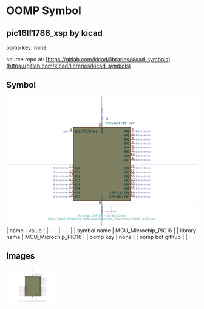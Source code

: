 # OOMP Symbol  
## pic16lf1786_xsp  by kicad  
  
oomp key: none  
  
source repo at: [https://gitlab.com/kicad/libraries/kicad-symbols](https://gitlab.com/kicad/libraries/kicad-symbols)  
## Symbol  
  
[![working.png](working_600.png)](working.png)  
| name | value | 
| --- | --- | 
| symbol name | MCU_Microchip_PIC16 | 
| library name | MCU_Microchip_PIC16 | 
| oomp key | none | 
| oomp bot github |  | 
## Images  
  
[![working.png](working_140.png)](working.png)  
